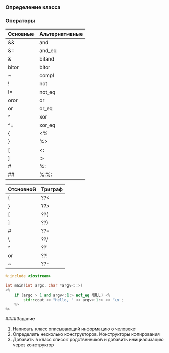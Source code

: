 ### Определение класса

### Операторы


| Основные	| Альтернативные |
|-----------|----------------|
|&&	        |and
|&=	        |and_eq
|&		    |bitand
|bitor	    |bitor
|~		    |compl
|!		    |not
|!=	        |not_eq
|oror	    |or
|or		    |or_eq
|^		    |xor
|^=	        |xor_eq
|{	        |<%
|}	        |%>
|[	        |<:
|]	        |:>
|#	        |%:
|##	        |%:%:

|Отсновной	|Триграф|
|-----------|-------|
|{	        |??<
|}	        |??>
|[	        |??(
|]	        |??)
|#	        |??=
|\	        |??/
|^	        |??'
|or	        |??!
|~	        |??-


```cpp
%:include <iostream>
 
int main(int argc, char *argv<::>) 
<%
    if (argc > 1 and argv<:1:> not_eq NULL) <%
        std::cout << "Hello, " << argv<:1:> << '\n';
    %>
%>
```

####Задание
1. Написать класс описывающий информацию о человеке
2. Определить несколько конструкторов. Конструкторы копирования
3. Добавить в класс список родственников и добавить инициализацию через конструктор
